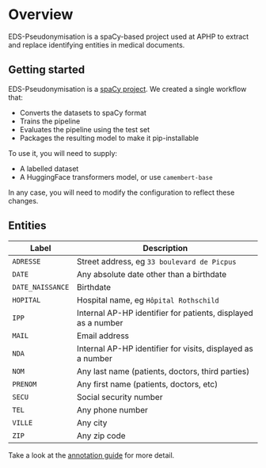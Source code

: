 # Overview

EDS-Pseudonymisation is a spaCy-based project used at APHP to extract and replace identifying entities
in medical documents.

## Getting started

EDS-Pseudonymisation is a [spaCy project](https://spacy.io/usage/projects).
We created a single workflow that:

- Converts the datasets to spaCy format
- Trains the pipeline
- Evaluates the pipeline using the test set
- Packages the resulting model to make it pip-installable

To use it, you will need to supply:

- A labelled dataset
- A HuggingFace transformers model, or use `camembert-base`

In any case, you will need to modify the configuration to reflect these changes.

## Entities

| Label            | Description                                                   |
|------------------|---------------------------------------------------------------|
| `ADRESSE`        | Street address, eg `33 boulevard de Picpus`                   |
| `DATE`           | Any absolute date other than a birthdate                      |
| `DATE_NAISSANCE` | Birthdate                                                     |
| `HOPITAL`        | Hospital name, eg `Hôpital Rothschild`                        |
| `IPP`            | Internal AP-HP identifier for patients, displayed as a number |
| `MAIL`           | Email address                                                 |
| `NDA`            | Internal AP-HP identifier for visits, displayed as a number   |
| `NOM`            | Any last name (patients, doctors, third parties)              |
| `PRENOM`         | Any first name (patients, doctors, etc)                       |
| `SECU`           | Social security number                                        |
| `TEL`            | Any phone number                                              |
| `VILLE`          | Any city                                                      |
| `ZIP`            | Any zip code                                                  |

Take a look at the [annotation guide](annotation-guide.md) for more detail.
